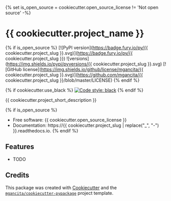 {% set is_open_source = cookiecutter.open_source_license != 'Not open source' -%}
# {{ cookiecutter.project_name }}

{% if is_open_source %}
[![PyPI version](https://badge.fury.io/py/{{ cookiecutter.project_slug }}.svg)](https://badge.fury.io/py/{{ cookiecutter.project_slug }})
![versions](https://img.shields.io/pypi/pyversions/{{ cookiecutter.project_slug }}.svg)
[![GitHub license](https://img.shields.io/github/license/mgancita/{{ cookiecutter.project_slug }}.svg)](https://github.com/mgancita/{{ cookiecutter.project_slug }}/blob/master/LICENSE)
{% endif %}

{% if cookiecutter.use_black %}
[![Code style: black](https://img.shields.io/badge/code%20style-black-000000.svg)](https://github.com/psf/black)
{% endif %}

{{ cookiecutter.project_short_description }}

{% if is_open_source %}
- Free software: {{ cookiecutter.open_source_license }}
- Documentation: https://{{ cookiecutter.project_slug | replace("_", "-") }}.readthedocs.io.
{% endif %}

## Features

* TODO

## Credits


This package was created with [Cookiecutter](https://github.com/audreyr/cookiecutter) and the [`mgancita/cookiecutter-pypackage`](https://github.com/mgancita/cookiecutter-pypackage) project template.
